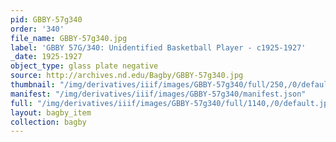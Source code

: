```yaml
---
pid: GBBY-57g340
order: '340'
file_name: GBBY-57g340.jpg
label: 'GBBY 57G/340: Unidentified Basketball Player - c1925-1927'
_date: 1925-1927
object_type: glass plate negative
source: http://archives.nd.edu/Bagby/GBBY-57g340.jpg
thumbnail: "/img/derivatives/iiif/images/GBBY-57g340/full/250,/0/default.jpg"
manifest: "/img/derivatives/iiif/images/GBBY-57g340/manifest.json"
full: "/img/derivatives/iiif/images/GBBY-57g340/full/1140,/0/default.jpg"
layout: bagby_item
collection: bagby
---
```

